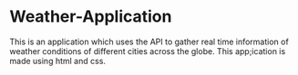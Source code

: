 # Weather-Application

This is an application which uses the API to gather real time information of weather conditions of different cities across the globe.
This app;ication is made using html and css.
